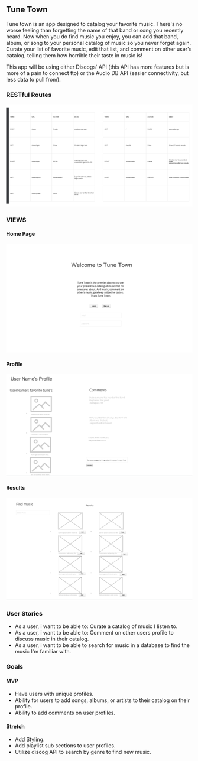 ## Tune Town

Tune town is an app designed to catalog your favorite music. There's no worse feeling than forgetting the name of that band or song you recently heard. Now when you do find music you enjoy, you can add that band, album, or song to your personal catalog of music so you never forget again. Curate your list of favorite music, edit that list, and comment on other user's catalog, telling them how horrible their taste in music is!

This app will be using either Discogs' API (this API has more features but is more of a pain to connect tto) or the Audio DB API (easier connectivity, but less data to pull from).

### RESTful Routes

![RRC](./img/RRC.png)

### VIEWS

#### Home Page

![Home](./img/index.png)

#### Profile

![RRC](./img/profile.png)

#### Results

![RRC](./img/results.png)

### User Stories

- As a user, i want to be able to: Curate a catalog of music I listen to.
- As a user, i want to be able to: Comment on other users profile to discuss music in their catalog.
- As a user, i want to be able to search for music in a database to find the music I'm familiar with.

### Goals

#### MVP

- Have users with unique profiles.
- Ability for users to add songs, albums, or artists to their catalog on their profile.
- Ability to add comments on user profiles.

#### Stretch

- Add Styling.
- Add playlist sub sections to user profiles.
- Utilize discog API to search by genre to find new music.
